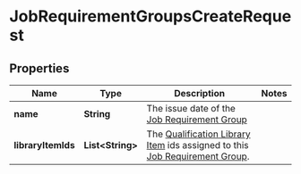 

# JobRequirementGroupsCreateRequest


## Properties

| Name | Type | Description | Notes |
|------------ | ------------- | ------------- | -------------|
|**name** | **String** | The issue date of the [Job Requirement Group](https://developers.intellihr.io/docs/v1/) |  |
|**libraryItemIds** | **List&lt;String&gt;** | The [Qualification Library Item](https://developers.intellihr.io/docs/v1/) ids assigned to this [Job Requirement Group](https://developers.intellihr.io/docs/v1/). |  |



